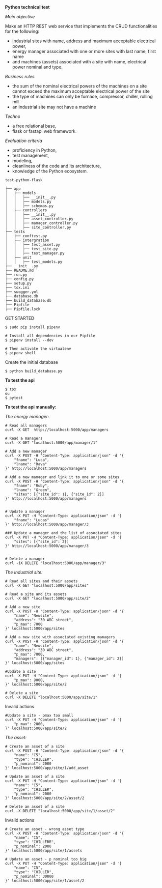 **Python technical test**


*Main objective*

Make an HTTP REST web service that implements the CRUD functionalities for the following:
- industrial sites with name, address and maximum acceptable electrical power,
- energy manager associated with one or more sites with last name, first name
- and machines (assets) associated with a site with name, electrical power nominal and type.

*Business rules*
- the sum of the nominal electrical powers of the machines on a site cannot exceed the maximum acceptable electrical power of the site
- the type of machines can only be furnace, compressor, chiller, rolling mill.
- an industrial site may not have a machine

*Techno*
- a free relational base,
- flask or fastapi web framework.

*Evaluation criteria*
- proficiency in Python,
- test management,
- modeling,
- cleanliness of the code and its architecture,
- knowledge of the Python ecosystem.


```
test-python-flask

├── app
│   ├── models
│   │   ├── __init__.py
│   │   ├── models.py
│   │   ├── schemas.py
│   ├── controllers
│   │   ├── __init__.py
│   │   ├── asset_controller.py
│   │   ├── manager_controller.py
│   │   ├── site_controller.py  
├── tests
│   ├── conftest.py
│   ├── intergration
│   │   ├── test_asset.py
│   │   ├── test_site.py
│   │   ├── test_manager.py
│   ├── unit
│   │   ├── test_models.py
├── __init__.py
├── README.md
├── run.py
├── config.py
├── setup.py
├── tox.ini
├── swagger.yml
├── database.db
├── build_database.db
├── Pipfile
├── Pipfile.lock

```
GET STARTED

```commandline
$ sudo pip install pipenv

# Install all dependencies in our Pipfile
$ pipenv install --dev

# Then activate the virtualenv
$ pipenv shell
```

Create the initial database
```commandline
$ python build_database.py
```


**To test the api**
```commandline
$ tox
ou
$ pytest
```

**To test the api manually:**

*The energy manager:*
```commandline
# Read all managers
curl -X GET  http://localhost:5000/app/managers

# Read a managers
curl -X GET "localhost:5000/app/manager/1"

# Add a new manager
curl -X POST -H "Content-Type: application/json" -d '{
	"fname": "Luca",
	"lname": "Rava"
}' http://localhost:5000/app/managers

# Add a new manager and link it to one or some sites
curl -X POST -H "Content-Type: application/json" -d '{
	"fname": "Ruby",
	"lname": "Green",
	"sites": [{"site_id": 1}, {"site_id": 2}]
}' http://localhost:5000/app/managers


# Update a manager
curl -X PUT -H "Content-Type: application/json" -d '{
	"fname": "Lucas"
}' http://localhost:5000/app/manager/3

### Update a manager and the list of associated sites
curl -X PUT -H "Content-Type: application/json" -d '{
	"sites": [{"site_id": 2}]
}' http://localhost:5000/app/manager/3


# Delete a manager
curl -iX DELETE "localhost:5000/app/manager/3"
```


*The industrial site:*
```commandline
# Read all sites and their assets
curl -X GET "localhost:5000/app/sites"

# Read a site and its assets
curl -X GET "localhost:5000/app/site/2"

# Add a new site
curl -X POST -H "Content-Type: application/json" -d '{
	"name": "Newsite",
	"address": "30 ABC street",
    "p_max": 7000
}' localhost:5000/app/sites

# Add a new site with associated existing managers
curl -X POST -H "Content-Type: application/json" -d '{
    "name": "Newsite",
	"address": "30 ABC street",
    "p_max": 7000,
    "managers": [{"manager_id": 1}, {"manager_id": 2}]
}' localhost:5000/app/sites

#Update a site
curl -X PUT -H "Content-Type: application/json" -d '{
	"p_max": 9000,
}' localhost:5000/app/site/2

# Delete a site
curl -X DELETE "localhost:5000/app/site/1"
```

Invalid actions
```commandline
#Update a site - pmax too small
curl -X PUT -H "Content-Type: application/json" -d '{
	"p_max": 2000, 
}' localhost:5000/app/site/2
```


*The asset:*
```commandline
# Create an asset of a site
curl -X POST -H "Content-Type: application/json" -d '{
	"name": "C5",
	"type": "CHILLER",
    "p_nominal": 2000
}' localhost:5000/app/site/1/add_asset

# Update an asset of a site
curl -X PUT -H "Content-Type: application/json" -d '{
	"name": "C5",
	"type": "CHILLER",
    "p_nominal": 2000
}' localhost:5000/app/site/2/asset/2

# Delete an asset of a site
curl -X DELETE "localhost:5000/app/site/1/asset/2"
```

Invalid actions
```commandline
# Create an asset - wrong asset type
curl -X POST -H "Content-Type: application/json" -d '{
	"name": "C5",
	"type": "CHILLERR",
    "p_nominal": 2000
}' localhost:5000/app/site/1/assets

# Update an asset - p_nominal too big
curl -X PUT -H "Content-Type: application/json" -d '{
	"name": "C5",
	"type": "CHILLER",
    "p_nominal": 30000
}' localhost:5000/app/site/1/asset/2
```
